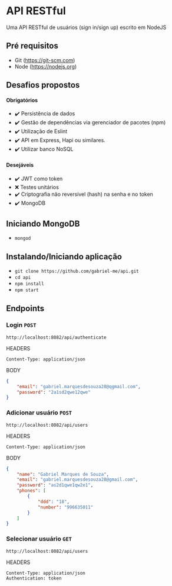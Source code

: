 # API RESTful

Uma API RESTful de usuários (sign in/sign up) escrito em NodeJS

## Pré requisitos

- Git (https://git-scm.com)
- Node (https://nodejs.org)

## Desafios propostos

#### Obrigatórios

- ✔️ Persistência de dados
- ✔️ Gestão de dependências via gerenciador de pacotes (npm)
- ✔️ Utilização de Eslint
- ✔️ API em Express, Hapi ou similares.
- ✔️ Utilizar banco NoSQL

#### Desejáveis

- ✔️ JWT como token
- ❌ Testes unitários
- ✔️ Criptografia não reversível (hash) na senha e no token
- ✔️ MongoDB

## Iniciando MongoDB

- `mongod`

## Instalando/Iniciando aplicação

- `git clone https://github.com/gabriel-me/api.git`
- `cd api`
- `npm install`
- `npm start`

## Endpoints

### Login `POST`
```
http://localhost:8082/api/authenticate
```
HEADERS
```
Content-Type: application/json
```
BODY
```json
{
	"email": "gabriel.marquesdesouza28@qgmail.com",
	"password": "2a1sd2qwe12qwe"
}
```

### Adicionar usuário `POST`
```
http://localhost:8082/api/users
```
HEADERS
```
Content-Type: application/json
```
BODY
```json
{
	"name": "Gabriel Marques de Souza",
	"email": "gabriel.marquesdesouza28@gmail.com",
	"password": "as2d1qwe1qw2e1",
	"phones": [
		{
			"ddd": "18",
			"number": "996635011"
		}
	]
}
```

### Selecionar usuário `GET`
```
http://localhost:8082/api/users
```
HEADERS
```
Content-Type: application/json
Authentication: token
```